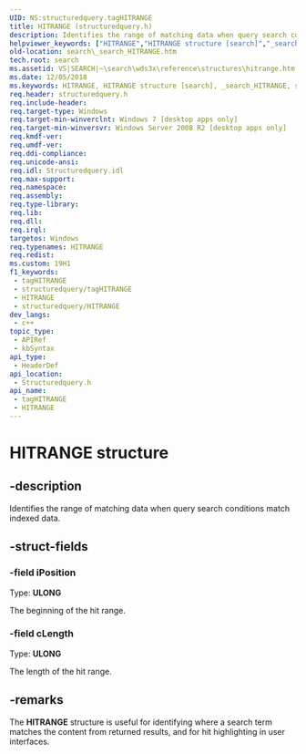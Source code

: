 ```yaml
---
UID: NS:structuredquery.tagHITRANGE
title: HITRANGE (structuredquery.h)
description: Identifies the range of matching data when query search conditions match indexed data.
helpviewer_keywords: ["HITRANGE","HITRANGE structure [search]","_search_HITRANGE","search._search_HITRANGE","structuredquery/HITRANGE"]
old-location: search\_search_HITRANGE.htm
tech.root: search
ms.assetid: VS|SEARCH|~\search\wds3x\reference\structures\hitrange.htm
ms.date: 12/05/2018
ms.keywords: HITRANGE, HITRANGE structure [search], _search_HITRANGE, search._search_HITRANGE, structuredquery/HITRANGE
req.header: structuredquery.h
req.include-header: 
req.target-type: Windows
req.target-min-winverclnt: Windows 7 [desktop apps only]
req.target-min-winversvr: Windows Server 2008 R2 [desktop apps only]
req.kmdf-ver: 
req.umdf-ver: 
req.ddi-compliance: 
req.unicode-ansi: 
req.idl: Structuredquery.idl
req.max-support: 
req.namespace: 
req.assembly: 
req.type-library: 
req.lib: 
req.dll: 
req.irql: 
targetos: Windows
req.typenames: HITRANGE
req.redist: 
ms.custom: 19H1
f1_keywords:
 - tagHITRANGE
 - structuredquery/tagHITRANGE
 - HITRANGE
 - structuredquery/HITRANGE
dev_langs:
 - c++
topic_type:
 - APIRef
 - kbSyntax
api_type:
 - HeaderDef
api_location:
 - Structuredquery.h
api_name:
 - tagHITRANGE
 - HITRANGE
---
```


# HITRANGE structure


## -description

Identifies the range of matching data when query search conditions match indexed data.

## -struct-fields

### -field iPosition

Type: <b>ULONG</b>

The beginning of the hit range.

### -field cLength

Type: <b>ULONG</b>

The length of the hit range.

## -remarks

The <b>HITRANGE</b> structure is useful for identifying where a search term matches the content from returned results, and for hit highlighting in user interfaces.

